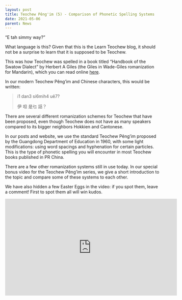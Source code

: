 ```yaml
---
layout: post
title: Teochew Pêng'im (5) - Comparison of Phonetic Spelling Systems
date: 2021-05-06
parent: News
---
```


“E tah simmy way?”

What language is this? Given that this is the Learn Teochew blog, it should not
be a surprise to learn that it is supposed to be Teochew.

This was how Teochew was spelled in a book titled “Handbook of the Swatow
Dialect” by Herbert A Giles (the Giles in Wade-Giles romanization for
Mandarin), which you can read online [here](http://mdz-nbn-resolving.de/urn:nbn:de:bvb:12-bsb00096731-5).

In our modern Teochew Pêng’im and Chinese characters, this would be written:

> i1 dan3 si6mih4 uê7?
>
> 伊 呾 是乜 話？

There are several different romanization schemes for Teochew that have been
proposed, even though Teochew does not have as many speakers compared to its
bigger neighbors Hokkien and Cantonese.

In our posts and website, we use the standard Teochew Pêng’im proposed by the
Guangdong Department of Education in 1960, with some light modifications: using
word spacings and hyphenation for certain particles. This is the type of
phonetic spelling you will encounter in most Teochew books published in PR
China.

There are a few other romanization systems still in use today. In our special
bonus video for the Teochew Pêng’im series, we give a short introduction to the
topic and compare some of these systems to each other.

We have also hidden a few Easter Eggs in the video: if you spot them, leave a
comment! First to spot them all will win kudos.

<iframe width="560" height="315" src="https://www.youtube-nocookie.com/embed/i-RUr840GwA" title="YouTube video player" frameborder="0" allow="accelerometer; autoplay; clipboard-write; encrypted-media; gyroscope; picture-in-picture" allowfullscreen></iframe>

